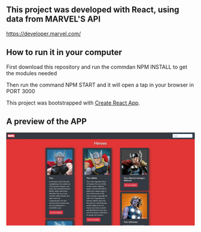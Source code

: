 ## This project was developed with React, using data from MARVEL'S API

https://developer.marvel.com/

## How to run it in your computer

First download this repository and run the commdan NPM INSTALL to get the modules needed <br />

Then run the command NPM START and it will open a tap in your browser in PORT 3000

This project was bootstrapped with [Create React App](https://github.com/facebook/create-react-app).

## A preview of the APP

![Preview App](img/app.jpg)